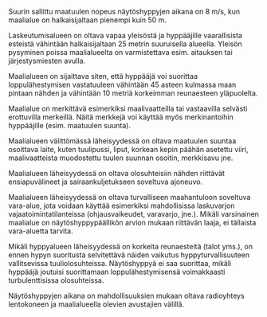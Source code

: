 Suurin sallittu maatuulen nopeus näytöshyppyjen aikana on 8 m/s, kun maalialue on halkaisijaltaan pienempi kuin 50 m.

Laskeutumisalueen on oltava vapaa yleisöstä ja hyppääjille vaarallisista esteistä vähintään halkaisijaltaan 25 metrin suuruisella alueella. Yleisön pysyminen poissa maalialueelta on varmistettava esim. aitauksen tai järjestysmiesten avulla.

Maalialueen on sijaittava siten, että hyppääjä voi suorittaa loppulähestymisen vastatuuleen vähintään 45 asteen kulmassa maan pintaan nähden ja vähintään 10 metriä korkeimman reunaesteen yläpuolelta.

Maalialue on merkittävä esimerkiksi maalivaatteilla tai vastaavilla selvästi erottuvilla merkeillä. Näitä merkkejä voi käyttää myös merkinantoihin hyppääjille (esim. maatuulen suunta).

Maalialueen välittömässä läheisyydessä on oltava maatuulen suuntaa osoittava laite, kuten tuulipussi, liput, korkean kepin päähän asetettu viiri, maalivaatteista muodostettu tuulen suunnan osoitin, merkkisavu jne.

Maalialueen läheisyydessä on oltava olosuhteisiin nähden riittävät ensiapuvälineet ja sairaankuljetukseen soveltuva ajoneuvo.

Maalialueen läheisyydessä on oltava turvalliseen maahantuloon soveltuva vara-alue, jota voidaan käyttää esimerkiksi mahdollisissa laskuvarjon vajaatoimintatilanteissa (ohjausvaikeudet, varavarjo, jne.). Mikäli varsinainen maalialue on näytöshyppypäällikön arvion mukaan riittävän laaja, ei tällaista vara-aluetta tarvita.

Mikäli hyppyalueen läheisyydessä on korkeita reunaesteitä (talot yms.), on ennen hypyn suoritusta selvitettävä näiden vaikutus hyppyturvallisuuteen vallitsevissa tuuliolosuhteissa. Näytöshyppyä ei saa suorittaa, mikäli hyppääjä joutuisi suorittamaan loppulähestymisensä voimakkaasti turbulenttisissa olosuhteissa.

Näytöshyppyjen aikana on mahdollisuuksien mukaan oltava radioyhteys lentokoneen ja maalialueella olevien avustajien välillä.
